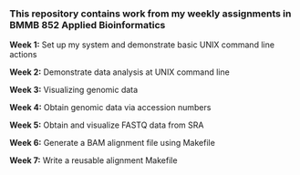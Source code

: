 ### This repository contains work from my weekly assignments in BMMB 852 Applied Bioinformatics

**Week 1:** Set up my system and demonstrate basic UNIX command line actions

**Week 2:** Demonstrate data analysis at UNIX command line 

**Week 3:** Visualizing genomic data 

**Week 4:** Obtain genomic data via accession numbers 

**Week 5:** Obtain and visualize FASTQ data from SRA 

**Week 6:** Generate a BAM alignment file using Makefile

**Week 7:** Write a reusable alignment Makefile 
